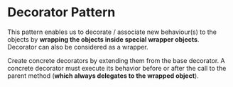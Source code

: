 # Decorator Pattern  
This pattern enables us to decorate / associate new behaviour(s) to the objects by **wrapping the objects inside special wrapper objects**.  
Decorator can also be considered as a wrapper.  

Create concrete decorators by extending them from the base
decorator. A concrete decorator must execute its behavior
before or after the call to the parent method (**which always
delegates to the wrapped object**).